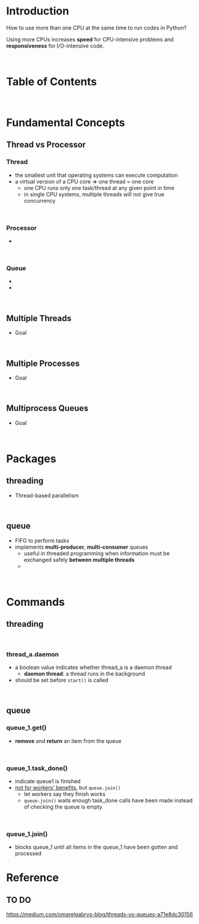 <!-- omit in toc -->
# Introduction
How to use more than one CPU at the same time to run codes in Python?

Using more CPUs increases **speed** for CPU-intensive problems and **responsiveness** for I/O-intensive code. 


<br />

<!-- omit in toc -->
# Table of Contents

<br />

# Fundamental Concepts

## Thread vs Processor
### Thread
* the smallest unit that operating systems can execute computation 
* a virtual version of a CPU core => one thread = one core
  * one CPU runs only one task/thread at any given point in time
  * in single CPU systems, multiple threads will not give true concurrency

<br />

### Processor
*

<br />

### Queue
* 
* 

<br />

## Multiple Threads
* Goal



<br />

## Multiple Processes
* Goal

<br />

## Multiprocess Queues
* Goal


<br />

# Packages
## threading
* Thread-based parallelism

<br />

## queue
* FIFO to perform tasks
* implements **multi-producer**, **multi-consumer** queues
  * useful in threaded programming when information must be exchanged safely **between multiple threads**
  * 

<br />

# Commands 
## threading


<br />

### thread_a.daemon
* a boolean value indicates whether thread_a is a daemon thread
  * **daemon thread**: a thread runs in the background
* should be set before `start()` is called

<br />

## queue
### queue_1.get()
* **remove** and **return** an item from the queue


<br />


### queue_1.task_done()
* indicate queue1 is finished
* [not for workers' benefits](https://stackoverflow.com/a/49637357), but `queue.join()`
  * let workers say they finish works 
  * `queue.join()` waits enough task_done calls have been made instead of checking the queue is empty

<br />

### queue_1.join()
* blocks queue_1 until all items in the queue_1 have been gotten and processed



# Reference

## TO DO
https://medium.com/omarelgabrys-blog/threads-vs-queues-a71e8dc30156